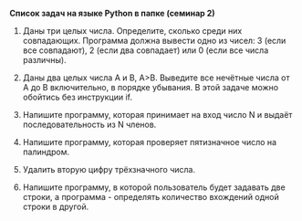 **Список задач на языке Python в папке (семинар 2)**

1. Даны три целых числа. Определите, сколько среди них совпадающих. Программа должна вывести одно из чисел: 3 (если все совпадают), 2 (если два совпадает) или 0 (если все числа различны).

2. Даны два целых числа A и В, A>B. Выведите все нечётные числа от A до B включительно, в порядке убывания. В этой задаче можно обойтись без инструкции if.

3. Напишите программу, которая принимает на вход число N и выдаёт последовательность из N членов.

4. Напишите программу, которая проверяет пятизначное число на палиндром.

5. Удалить вторую цифру трёхзначного числа.

6. Напишите программу, в которой пользователь будет задавать две строки, а программа - определять количество вхождений одной строки в другой.
